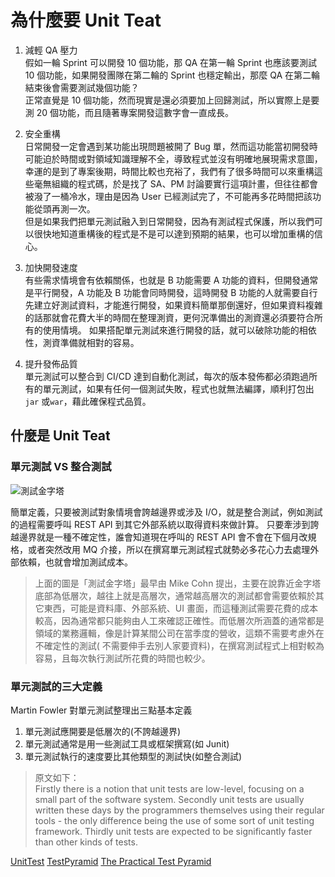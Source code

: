# 為什麼要 Unit Teat

1. 減輕 QA 壓力<br/>
   假如一輪 Sprint 可以開發 10 個功能，那 QA 在第一輪 Sprint 也應該要測試 10 個功能，如果開發團隊在第二輪的 Sprint
   也穩定輸出，那麼 QA 在第二輪結束後會需要測試幾個功能？<br/>
   正常直覺是 10 個功能，然而現實是還必須要加上回歸測試，所以實際上是要測 20 個功能，而且隨著專案開發這數字會一直成長。
2. 安全重構<br/>
   日常開發一定會遇到某功能出現問題被開了 Bug
   單，然而這功能當初開發時可能迫於時間或對領域知識理解不全，導致程式並沒有明確地展現需求意圖，幸運的是到了專案後期，時間比較也充裕了，我們有了很多時間可以來重構這些毫無組織的程式碼，於是找了
   SA、PM 討論要實行這項計畫，但往往都會被潑了一桶冷水，理由是因為 User
   已經測試完了，不可能再多花時間把該功能從頭再測一次。<br/>
   但是如果我們把單元測試融入到日常開發，因為有測試程式保護，所以我們可以很快地知道重構後的程式是不是可以達到預期的結果，也可以增加重構的信心。
3. 加快開發速度<br/>
   有些需求情境會有依賴關係，也就是 B 功能需要 A 功能的資料，但開發通常是平行開發，A 功能及 B 功能會同時開發，這時開發 B
   功能的人就需要自行先建立好測試資料，才能進行開發，如果資料簡單那倒還好，但如果資料複雜的話那就會花費大半的時間在整理測資，更何況準備出的測資還必須要符合所有的使用情境。
   如果搭配單元測試來進行開發的話，就可以破除功能的相依性，測資準備就相對的容易。

4. 提升發佈品質<br/>
   單元測試可以整合到 CI/CD
   達到自動化測試，每次的版本發佈都必須跑過所有的單元測試，如果有任何一個測試失敗，程式也就無法編譯，順利打包出``jar``
   或``war``，藉此確保程式品質。

## 什麼是 Unit Teat

### 單元測試 VS 整合測試

![測試金字塔](TestPyramid.png)

簡單定義，只要被測試對象情境會誇越邊界或涉及 I/O，就是整合測試，例如測試的過程需要呼叫 REST API 到其它外部系統以取得資料來做計算。
只要牽涉到誇越邊界就是一種不確定性，誰會知道現在呼叫的 REST API 會不會在下個月改規格，或者突然改用 MQ
介接，所以在撰寫單元測試程式就勢必多花心力去處理外部依賴，也就會增加測試成本。

> 上面的圖是「測試金字塔」最早由 Mike Cohn 提出，主要在說靠近金字塔底部為低層次，越往上就是高層次，通常越高層次的測試都會需要依賴於其它東西，可能是資料庫、外部系統、UI
> 畫面，而這種測試需要花費的成本較高，因為通常都只能夠由人工來確認正確性。而低層次所涵蓋的通常都是領域的業務邏輯，像是計算某間公司在當季度的營收，這類不需要考慮外在不確定性的測試(
> 不需要伸手去別人家要資料)，在撰寫測試程式上相對較為容易，且每次執行測試所花費的時間也較少。

### 單元測試的三大定義

Martin Fowler 對單元測試整理出三點基本定義

1. 單元測試應開要是低層次的(不誇越邊界)
2. 單元測試通常是用一些測試工具或框架撰寫(如 Junit)
3. 單元測試執行的速度要比其他類型的測試快(如整合測試)

> 原文如下：<br/>
> Firstly there is a notion that unit tests are low-level, focusing on a small part of the software system. Secondly
> unit
> tests are usually written these days by the programmers themselves using their regular tools - the only difference
> being
> the use of some sort of unit testing framework. Thirdly unit tests are expected to be significantly faster than other
> kinds of tests.

<seealso>
   <category ref="why">
      <a href="https://martinfowler.com/bliki/UnitTest.html">UnitTest</a>
      <a href="https://martinfowler.com/bliki/TestPyramid.html">TestPyramid</a>
      <a href="https://martinfowler.com/articles/practical-test-pyramid.html">The Practical Test Pyramid</a>
   </category>
</seealso>